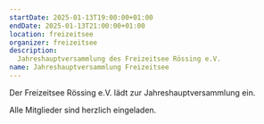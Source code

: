 ```yaml
---
startDate: 2025-01-13T19:00:00+01:00
endDate: 2025-01-13T21:00:00+01:00
location: freizeitsee
organizer: freizeitsee
description:
  Jahreshauptversammlung des Freizeitsee Rössing e.V.
name: Jahreshauptversammlung Freizeitsee
---
```


Der Freizeitsee Rössing e.V. lädt zur Jahreshauptversammlung ein.

Alle Mitglieder sind herzlich eingeladen.